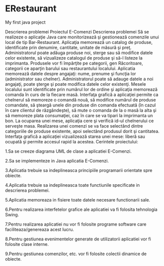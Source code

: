 # ERestaurant
My first java project

Descrierea problemei
Proiectul E-Comenzi Descrierea problemei Să se realizeze o aplicaţie Java care monitorizează şi gestionează comenzile unui local de tip Bar-Restaurant. Aplicaţia memorează un catalog de produse, identificate prin denumire, cantitate, unitate de măsură şi preţ. Administratorul poate adăuga produse noi, sterge sau să modifice datele celor existente, să vizualizeze catalogul de produse şi să-l listeze la imprimanta. Produsele vor fi împărţite pe categorii, gen Răcoritoare, categorii ce aparţin barului sau restaurantului localului. Aplicatia memorează datele despre angajaţi: nume, prenume şi funcţia lor (administrator sau chelner). Administratorul poate să adauge datele a noi angajaţi, poate şterge şi poate modifica datele celor existenţi. Mesele localului sunt identificate prin numărul lor de ordine şi aplicaţia memorează comanda în curs de la fiecare masă. Interfaţa grafică a aplicaţiei permite ca chelnerul să memoreze o comandă nouă, să modifice numărul de produse comandate, să şteargă unele din produse din comanda efectuată (în cazul în care clientul de răzgândeşte), să mute o comanda de la o masă la alta şi să memoreze plata consumaţiei, caz în care se va tipari la imprimanta un bon. La ocuparea unei mese, aplicaţia cere şi verifică id-ul chelnerului ce serveşte masa. Realizarea unei comenzi se va face selectând dintre categoriile de produse existente, apoi selectând produsul dorit şi cantitatea. Interfaţa grafică a aplicaţiei vizualizează starea unei mese: liberă sau ocupată şi permite accesul rapid la acestea. Cerintele proiectului:

1.Sa se creeze diagrama UML de clase a aplicatiei E-Comenzi.

2.Sa se implementeze in Java aplicatia E-Comenzi.

3.Aplicatia trebuie sa indeplineasca principiile programarii orientate spre obiecte.

4.Aplicatia trebuie sa indeplineasca toate functiunile specificate in descrierea problemei.

5.Aplicatia memoreaza in fisiere toate datele necesare functionarii sale.

6.Pentru realizarea interfetelor grafice ale aplicatiei va fi folosita tehnologia Swing.

7.Pentru realizarea aplicatiei nu vor fi folosite programe software care faciliteaza/genereaza acest lucru.

8.Pentru gestiunea evenimentelor generate de utilizatorii aplicatiei vor fi folosite clase interne.

9.Pentru gestiunea comenzilor, etc. vor fi folosite colectii dinamice de obiecte.
